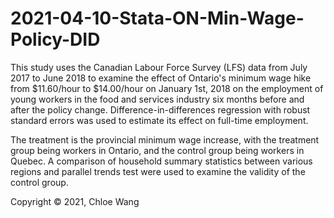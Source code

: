 # 2021-04-10-Stata-ON-Min-Wage-Policy-DID
This study uses the Canadian Labour Force Survey (LFS) data from July 2017 to June 2018 to examine the effect of Ontario's minimum wage hike from $11.60/hour to $14.00/hour on January 1st, 2018 on the employment of young workers in the food and services industry six months before and after the policy change. Difference-in-differences regression with robust standard errors was used to estimate its effect on full-time employment. 

The treatment is the provincial minimum wage increase, with the treatment group being workers in Ontario, and the control group being workers in Quebec. A comparison of household summary statistics between various regions and parallel trends test were used to examine the validity of the control group.

Copyright © 2021, Chloe Wang
